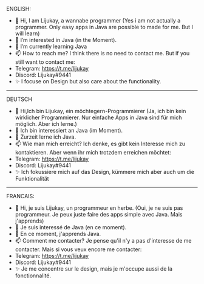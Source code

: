 ENGLISH:
- 👋 Hi, I am Lijukay, a wannabe programmer (Yes i am not actually a programmer. Only easy apps in Java are possible to made for me. But I will learn)
- 👀 I’m interested in Java (in the Moment).
- 🌱 I’m currently learning Java
- 📫 How to reach me? I think there is no need to contact me. But if you still want to contact me:
- Telegram: https://t.me/lijukay
- Discord:  Lijukay#9441
- ✨ I focuse on Design but also care about the functionality.
--------------------------------------------------------------------------------------------------------------------------------------------------------------------------
DEUTSCH 
- 👋 Hi,Ich bin Lijukay, ein möchtegern-Programmierer (Ja, ich bin kein wirklicher Programmierer. Nur einfache Apps in Java sind für mich möglich. Aber ich lerne.)
- 👀 Ich bin interessiert an Java (im Moment).
- 🌱 Zurzeit lerne ich Java.
- 📫 Wie man mich erreicht? Ich denke, es gibt kein Interesse mich zu kontaktieren. Aber wenn ihr mich trotzdem erreichen möchtet:
- Telegram: https://t.me/lijukay
- Discord:  Lijukay#9441
- ✨ Ich fokussiere mich auf das Design, kümmere mich aber auch um die Funktionalität
--------------------------------------------------------------------------------------------------------------------------------------------------------------------------
FRANCAIS:
- 👋 Hi, je suis Lijukay, un programmeur en herbe. (Oui, je ne suis pas programmeur. Je peux juste faire des apps simple avec Java. Mais j'apprends)
- 👀 Je suis interessé de Java (en ce moment).
- 🌱  En ce moment, j'apprends Java.
- 📫 Comment me contacter? Je pense qu'il n'y a pas d'interesse de me contacter. Mais si vous veux encore me contacter:
- Telegram: https://t.me/lijukay
- Discord:  Lijukay#9441
- ✨ Je me concentre sur le design, mais je m'occupe aussi de la fonctionnalité.
